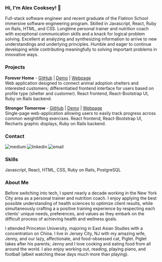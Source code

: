 ### Hi, I'm Alex Cooksey! 👋

Full-stack software engineer and recent graduate of the Flatiron School immersive software engineering program. Skilled in Javascript, React, Ruby on Rails, HTML, and CSS. Longtime personal trainer and nutrition coach with exceptional communication skills and a knack for logical problem solving. Excellent at analyzing and synthesizing information to arrive to new understandings and underlying principles. Humble and eager to continue developing while contributing meaningfully to solving important problems in innovative ways.

### Projects
**Forever Home** - [GitHub](https://github.com/AlexCooksey2651/phase-5-final-project-forever-home) | [Demo](https://youtu.be/p14MoKJbuk0) | [Webpage](https://flatiron-forever-home.herokuapp.com/) <br>
Web application designed to connect animal adoption shelters and interested customers; differentiatied frontend interface for users based on profile type (shelter and customer). React frontend, React-Bootstrap UI, Ruby on Rails backend.  

**Stronger Tomorrow** - [GitHub](https://github.com/AlexCooksey2651/phase-4-project-stronger-tomorrow) | [Demo](https://youtu.be/cKEERoxENFY) | [Webpage](https://stronger-tomorrow.herokuapp.com/) <br>
Single-page web-application allowing users to easily track progress across common weightlifting exercises. React frontend, React-Bootstrap UI, Recharts graphic displays, Ruby on Rails backend. 

### Contact
[<img align="left" alt="medium" src="https://img.shields.io/badge/Medium-12100E?style=for-the-badge&logo=medium&logoColor=white" />](https://medium.com/@aecooksey2651) [<img align="left" alt="linkedin" src="https://img.shields.io/badge/LinkedIn-0077B5?style=for-the-badge&logo=linkedin&logoColor=white" />](https://www.linkedin.com/in/alex-cooksey2651/) [<img align="left" alt="email" src="https://img.shields.io/badge/Gmail-D14836?style=for-the-badge&logo=gmail&logoColor=white" />](aecooksey2651@gmail.com) <br>   


### Skills
Javascript, React, HTML, CSS, Ruby on Rails, PostgreSQL

### About Me
Before switching into tech, I spent nearly a decade working in the New York City area as a personal trainer and nutrition coach. I enjoy applying the best possible understanding of health sciences to optimize client results, while simultaneously crafting a a positive training experience by respecting each clients' unique needs, preferences, and values as they embark on the difficult process of achieving health and wellness goals. 

I attended Princeton University, majoring in East Asian Studies with a concentration on China. I live in Jersey City, NJ with my amazing wife, Jenny, and our lazy, affectionate, and food-obsessed cat,  Piglet. Piglet takes after his parents; Jenny and I love cooking and eating food from all around the world. I also enjoy working out, reading, playing piano, and football (albeit watching these days much more than playing). 

